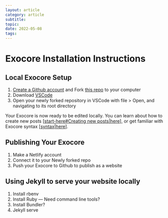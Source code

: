 ```yaml
---
layout: article
category: article
subtitle:
topic:
date: 2022-05-08
tags: 
---
```


# Exocore Installation Instructions

## Local Exocore Setup
1. [Create a Github account](https://github.com/join) and Fork [this repo](https://github.com/hot-domme/exocore) to your computer
2. Download [VSCode](https://code.visualstudio.com/)
3. Open your newly forked repository in VSCode with file > Open, and navigating to its root directory

Your Exocore is now ready to be edited locally. You can learn about how to create new posts [[start-here#Creating new posts|here]], or get familiar with Exocore syntax [[syntax|here]].

## Publishing Your Exocore
1. Make a Netlify account
2. Connect it to your Newly forked repo
3. Push your Exocore to Github to publish as a website


## Using Jekyll to serve your website locally
1. Install rbenv
2. Install Ruby — Need command line tools?
3. Install Bundler?
4. Jekyll serve 

[//begin]: # "Autogenerated link references for markdown compatibility"
[start-here#Creating new posts|here]: start-here "Start Here"
[syntax|here]: syntax "Exocore Syntax Examples"
[//end]: # "Autogenerated link references"